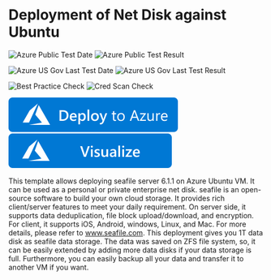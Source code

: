 # Deployment of Net Disk against Ubuntu 

![Azure Public Test Date](https://azurequickstartsservice.blob.core.windows.net/badges/ubuntu-netdisk-setup/PublicLastTestDate.svg)
![Azure Public Test Result](https://azurequickstartsservice.blob.core.windows.net/badges/ubuntu-netdisk-setup/PublicDeployment.svg)

![Azure US Gov Last Test Date](https://azurequickstartsservice.blob.core.windows.net/badges/ubuntu-netdisk-setup/FairfaxLastTestDate.svg)
![Azure US Gov Last Test Result](https://azurequickstartsservice.blob.core.windows.net/badges/ubuntu-netdisk-setup/FairfaxDeployment.svg)

![Best Practice Check](https://azurequickstartsservice.blob.core.windows.net/badges/ubuntu-netdisk-setup/BestPracticeResult.svg)
![Cred Scan Check](https://azurequickstartsservice.blob.core.windows.net/badges/ubuntu-netdisk-setup/CredScanResult.svg)

[![Deploy To Azure](https://raw.githubusercontent.com/Azure/azure-quickstart-templates/master/1-CONTRIBUTION-GUIDE/images/deploytoazure.svg?sanitize=true)]("https://portal.azure.com/#create/Microsoft.Template/uri/https%3A%2F%2Fraw.githubusercontent.com%2FAzure%2Fazure-quickstart-templates%2Fmaster%2Fubuntu-netdisk-setup%2Fazuredeploy.json")  [![Visualize](https://raw.githubusercontent.com/Azure/azure-quickstart-templates/master/1-CONTRIBUTION-GUIDE/images/visualizebutton.svg?sanitize=true)]("http://armviz.io/#/?load=https%3A%2F%2Fraw.githubusercontent.com%2FAzure%2Fazure-quickstart-templates%2Fmaster%2Fubuntu-netdisk-setup%2Fazuredeploy.json")
    


    



This template allows deploying seafile server 6.1.1 on Azure Ubuntu VM. It can be used as a personal or private enterprise net disk. seafile is an open-source software to build your own cloud storage. It provides rich client/server features to meet your daily requirement. On server side, it supports data deduplication, file block upload/download, and encryption. For client, it supports iOS, Android, windows, Linux, and Mac. For more details, please refer to www.seafile.com. This deployment gives you 1T data disk as seafile data storage. The data was saved on ZFS file system, so, it can be easily extended by adding more data disks if your data storage is full. Furthermore, you can easily backup all your data and transfer it to another VM if you want.

